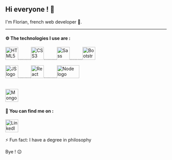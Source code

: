 ## Hi everyone ! 👋

I'm Florian, french web developer 🚀.

__________________________________________________________________________________________________________________________

#### ⚙️ The technologies I use are :

<img src="https://upload.wikimedia.org/wikipedia/commons/thumb/6/61/HTML5_logo_and_wordmark.svg/800px-HTML5_logo_and_wordmark.svg.png" width= "40" height= "40" alt="HTML5 logo" title="HTML5"/>..........<img src="https://upload.wikimedia.org/wikipedia/commons/thumb/d/d5/CSS3_logo_and_wordmark.svg/langfr-800px-CSS3_logo_and_wordmark.svg.png" width= "40" height= "40" alt="CSS3 logo" title="CSS3"/>..........<img src="https://upload.wikimedia.org/wikipedia/commons/thumb/9/96/Sass_Logo_Color.svg/1280px-Sass_Logo_Color.svg.png" width= "40" height= "40" alt="Sass logo" title="SCSS"/>..........<img src="https://upload.wikimedia.org/wikipedia/commons/thumb/b/b2/Bootstrap_logo.svg/langfr-1280px-Bootstrap_logo.svg.png" width= "40" height= "40" alt="Bootstrap5 logo" title="Bootstrap5"/>
<br>



<img src="https://upload.wikimedia.org/wikipedia/commons/thumb/9/99/Unofficial_JavaScript_logo_2.svg/800px-Unofficial_JavaScript_logo_2.svg.png" width= "40" height= "40" alt="JS logo" title="JavaScript"/>..........<img src="https://upload.wikimedia.org/wikipedia/commons/thumb/a/a7/React-icon.svg/langfr-1024px-React-icon.svg.png" width= "40" height= "40" alt="React logo" title="React"/>..........<img src="https://allvectorlogo.com/img/2016/05/node-js-logo.png" width= "70" height= "40" alt="Node logo" title="Node"/>

<br>

<img src="https://mpng.subpng.com/20190401/zsf/kisspng-mongodb-document-oriented-database-nosql-openshift-web-app-development-servcie-in-dehradun-5ca1b8cb8a0f32.3708278115541024755655.jpg" width= "40" height= "40" alt="MongoDB logo" title="MongoDB"/>

#### 🔎 You can find me on :

<a href="https://www.linkedin.com/in/fgasparine"><img src="https://www.effa.nl/wp-content/uploads/2018/01/linkedin-logo-1024x1024.png" alt="LinkedIn logo" width= "40" height= "40" title="LinkedIn" /></a>


⚡ Fun fact: I have a degree in philosophy

Bye ! 😉
